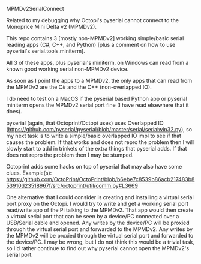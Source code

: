 MPMDv2SerialConnect

Related to my debugging why Octopi's pyserial cannot connect to the Monoprice Mini Delta v2 (MPMDv2).

This repo contains 3 [mostly non-MPMDv2] working simple/basic serial reading apps (C#, C++, and Python) [plus a comment on how to use pyserial's serial.tools.miniterm].

All 3 of these apps, plus pyserial's miniterm, on Windows can read from a known good working serial non-MPMDv2 device.

As soon as I point the apps to a MPMDv2, the only apps that can read from the MPMDv2 are the C# and the C++ (non-overlapped IO).

I do need to test on a MacOS if the pyserial based Python app or pyserial miniterm opens the MPMDv2 serial port fine (I have read elsewhere that it does).

pyserial (again, that Octoprint/Octopi uses) uses Overlapped IO (https://github.com/pyserial/pyserial/blob/master/serial/serialwin32.py), so my next task is to write a simple/basic overlapped IO impl to see if that causes the problem.
If that works and does not repro the problem then I will slowly start to add in trinkets of the extra things that pyserial adds.
If that does not repro the problem then I may be stumped.

Octoprint adds some hacks on top of pyserial that may also have some clues.
Example(s):
https://github.com/OctoPrint/OctoPrint/blob/b6ebe7c8539b86acb217483b853910d23518967f/src/octoprint/util/comm.py#L3669

One alternative that I could consider is creating and installing a virtual serial port proxy on the Octopi.
I would try to write and get a working serial port read/write app of the Pi talking to the MPMDv2.
That app would then create a virtual serial port that can be seen by a device/PC connected over a USB/Serial cable and opened.
Any writes by the device/PC will be proxied through the virtual serial port and forwarded to the MPMDv2.
Any writes by the MPMDv2 will be proxied through the virtual serial port and forwarded to the device/PC.
I may be wrong, but I do not think this would be a trivial task, so I'd rather continue to find out why pyserial cannot open the MPMDv2's serial port.
